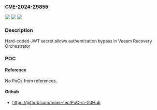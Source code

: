 ### [CVE-2024-29855](https://cve.mitre.org/cgi-bin/cvename.cgi?name=CVE-2024-29855)
![](https://img.shields.io/static/v1?label=Product&message=Recovery%20Orchestrator&color=blue)
![](https://img.shields.io/static/v1?label=Version&message=7.1.0.230%3C%207.1.0.230%20&color=brighgreen)
![](https://img.shields.io/static/v1?label=Vulnerability&message=n%2Fa&color=brighgreen)

### Description

Hard-coded JWT secret allows authentication bypass in Veeam Recovery Orchestrator

### POC

#### Reference
No PoCs from references.

#### Github
- https://github.com/nomi-sec/PoC-in-GitHub

